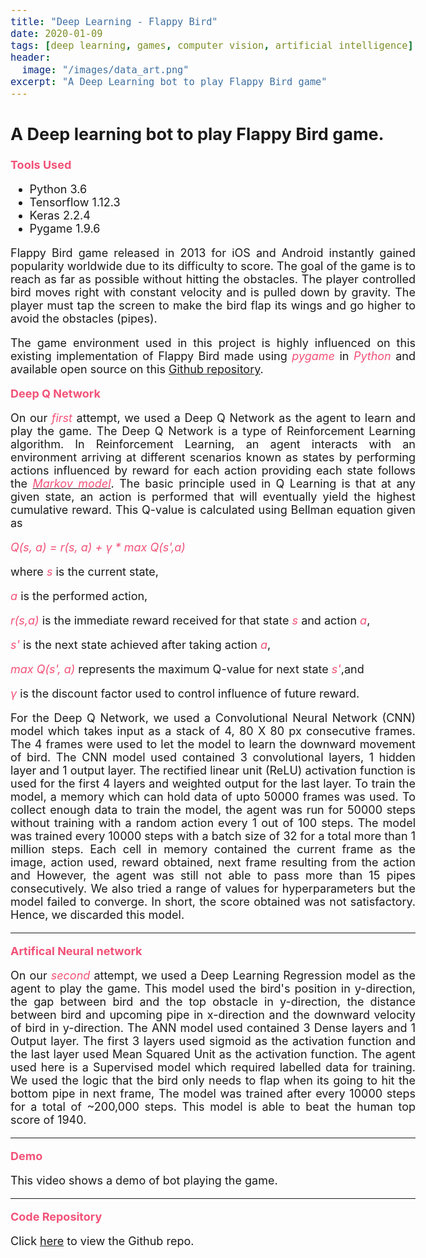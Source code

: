 ```yaml
---
title: "Deep Learning - Flappy Bird"
date: 2020-01-09
tags: [deep learning, games, computer vision, artificial intelligence]
header:
  image: "/images/data_art.png"
excerpt: "A Deep Learning bot to play Flappy Bird game"
---
```


<style>
i {
    color: #f25278;
}

b {
    color: #f25278;
}

body {
    text-align: justify;
    font-size: 18px;
}
</style>

## A Deep learning bot to play Flappy Bird game.

<!-- todo: add demo videos and images and snippets of DQN and Brain classes. -->

<b>Tools Used</b>
<ul>
    <li>Python 3.6</li>
    <li>Tensorflow 1.12.3</li>
    <li>Keras 2.2.4</li>
    <li>Pygame 1.9.6</li>
</ul>


Flappy Bird game released in 2013 for iOS and Android instantly gained popularity worldwide due to its difficulty to score. 
The goal of the game is to reach as far as possible without hitting the obstacles. The player controlled bird moves right with constant velocity and is pulled down by gravity. 
The player must tap the screen to make the bird flap its wings and go 
higher to avoid the obstacles (pipes).

The game environment used in this project is highly influenced on this 
existing implementation of Flappy Bird made using <i>pygame</i> in 
<i>Python</i> and available open source on this <a href="https://github.com/sourabhv/FlapPyBird.git">Github repository</a>.

<b>Deep Q Network</b>

On our <i>first</i> attempt, we used a Deep Q Network as the agent to learn and play the game. 
The Deep Q Network is a type of Reinforcement Learning algorithm. 
In Reinforcement Learning, an agent interacts with an environment arriving at different 
scenarios known as states by performing actions influenced by reward for each action 
providing each state follows the <a href="https://en.wikipedia.org/wiki/Markov_model"><i>Markov model</i></a>.
The basic principle used in Q Learning is that at any given state, an action is performed that will eventually yield the highest cumulative reward.
This Q-value is calculated using Bellman equation given as 

<i>Q(s, a) = r(s, a) + γ * max Q(s',a)</i> 

where <i>s</i> is the current state, 

<i>a</i> is the performed action, 

<i>r(s,a)</i> is the immediate reward received for that state <i>s</i> and action <i>a</i>, 

<i>s'</i> is the next state achieved after taking action <i>a</i>, 

<i>max Q(s', a)</i> represents the maximum Q-value for next state <i>s'</i>,and

<i>γ</i> is the discount factor used to control influence of future reward.

For the Deep Q Network, we used a Convolutional Neural Network (CNN) model which takes input as a stack of 
4, 80 X 80 px consecutive frames. The 4 frames were used to let the model to learn the downward movement of bird.
The CNN model used contained 3 convolutional layers, 1 hidden layer and 1 output layer. 
The rectified linear unit (ReLU) activation function is used for the first 4 layers and weighted output for the last layer.
To train the model, a memory which can hold data of upto 50000 frames was used. 
To collect enough data to train the model, the agent was run for 50000 steps 
without training with a random action every 1 out of 100 steps.<!-- Check this with epsilon value-->
The model was trained every 10000 steps with a batch size of 32 for a total more than 1 million steps. 
Each cell in memory contained the current frame as the image, action used, reward obtained, next frame resulting from the action and 
However, the agent was still not able to pass more than 15 pipes consecutively. 
We also tried a range of values for hyperparameters but the model failed to converge. 
In short, the score obtained was not satisfactory. Hence, we discarded this model.

---

<b>Artifical Neural network</b>

On our <i>second</i> attempt, we used a Deep Learning Regression model as the agent to play the game.
This model used the bird's position in y-direction, the gap between bird and the top obstacle in y-direction, 
the distance between bird and upcoming pipe in x-direction and the downward velocity of bird in y-direction.
The ANN model used contained 3 Dense layers and 1 Output layer. The first 3 layers used sigmoid as the activation function
and the last layer used Mean Squared Unit as the activation function. 
The agent used here is a Supervised model which required labelled data for training.
We used the logic that the bird only needs to flap when its going to hit the bottom pipe in next frame, 
The model was trained after every 10000 steps for a total of ~200,000 steps. This model is able to beat the human top score of 1940.

---

<b>Demo</b>

This video shows a demo of bot playing the game.
<!-- Add youtube video showing demo -->

---

<b>Code Repository</b>

Click <a href="https://github.com/kasim95/Deep_Learning-Flappy_Bird.git" target="_blank">here</a> to view the Github repo.
